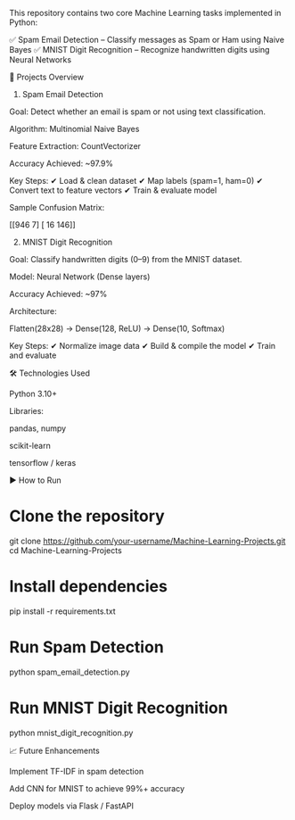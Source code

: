 This repository contains two core Machine Learning tasks implemented in Python:

✅ Spam Email Detection – Classify messages as Spam or Ham using Naive Bayes
✅ MNIST Digit Recognition – Recognize handwritten digits using Neural Networks

📌 Projects Overview
1. Spam Email Detection

Goal: Detect whether an email is spam or not using text classification.

Algorithm: Multinomial Naive Bayes

Feature Extraction: CountVectorizer

Accuracy Achieved: ~97.9%

Key Steps:
✔ Load & clean dataset
✔ Map labels (spam=1, ham=0)
✔ Convert text to feature vectors
✔ Train & evaluate model

Sample Confusion Matrix:

[[946   7]
 [ 16 146]]

2. MNIST Digit Recognition

Goal: Classify handwritten digits (0–9) from the MNIST dataset.

Model: Neural Network (Dense layers)

Accuracy Achieved: ~97%

Architecture:

Flatten(28x28) → Dense(128, ReLU) → Dense(10, Softmax)


Key Steps:
✔ Normalize image data
✔ Build & compile the model
✔ Train and evaluate

🛠 Technologies Used

Python 3.10+

Libraries:

pandas, numpy

scikit-learn

tensorflow / keras

▶ How to Run
# Clone the repository
git clone https://github.com/your-username/Machine-Learning-Projects.git
cd Machine-Learning-Projects

# Install dependencies
pip install -r requirements.txt

# Run Spam Detection
python spam_email_detection.py

# Run MNIST Digit Recognition
python mnist_digit_recognition.py

📈 Future Enhancements

Implement TF-IDF in spam detection

Add CNN for MNIST to achieve 99%+ accuracy

Deploy models via Flask / FastAPI
